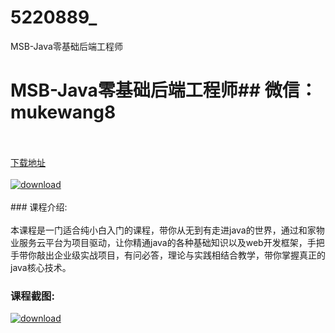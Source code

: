 # 5220889_
MSB-Java零基础后端工程师
# MSB-Java零基础后端工程师## 微信：mukewang8
<br/></br>[下载地址](http://www.36tz.cn/article/5220889 "下载地址")
<br/></br>[![download](http://36tz.cn/muke_img/2021_08_1-67-300x143.png "下载地址")](http://www.36tz.cn/article/5220889 "下载地址")
<br/></br>### 课程介绍:<br/></br>本课程是一门适合纯小白入门的课程，带你从无到有走进java的世界，通过和家物业服务云平台为项目驱动，让你精通java的各种基础知识以及web开发框架，手把手带你敲出企业级实战项目，有问必答，理论与实践相结合教学，带你掌握真正的java核心技术。

### 课程截图:
[![download](http://36tz.cn/muke_img/2021_04_2-74.png "下载地址")](http://www.36tz.cn/article/5220889 "下载地址")
